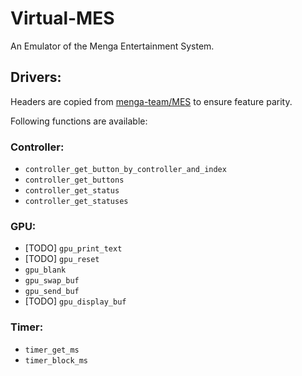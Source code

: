 # Virtual-MES
An Emulator of the Menga Entertainment System.

## Drivers:

Headers are copied from [menga-team/MES](https://github.com/menga-team/MES)
to ensure feature parity.

Following functions are available:

### Controller:
* `controller_get_button_by_controller_and_index`
* `controller_get_buttons`
* `controller_get_status`
* `controller_get_statuses`

### GPU:
* [TODO] `gpu_print_text`
* [TODO] `gpu_reset`
* `gpu_blank`
* `gpu_swap_buf`
* `gpu_send_buf`
* [TODO] `gpu_display_buf`

### Timer:
* `timer_get_ms`
* `timer_block_ms`
